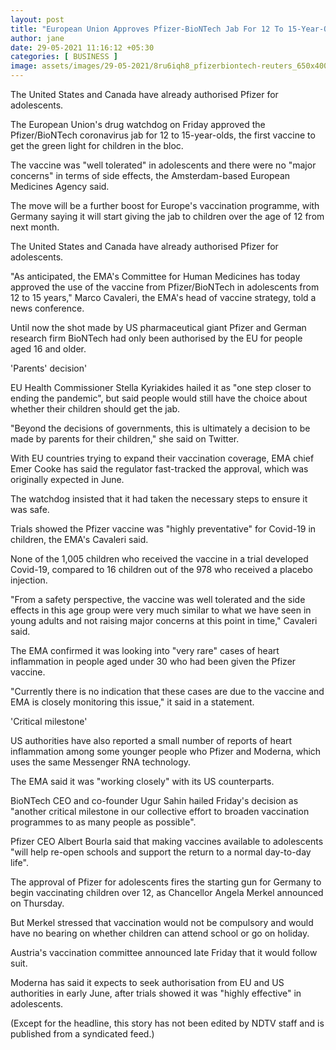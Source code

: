 ```yaml
---
layout: post
title: "European Union Approves Pfizer-BioNTech Jab For 12 To 15-Year-Olds"
author: jane 
date: 29-05-2021 11:16:12 +05:30 
categories: [ BUSINESS ] 
image: assets/images/29-05-2021/8ru6iqh8_pfizerbiontech-reuters_650x400_02_December_20.jpg
---
```

The United States and Canada have already authorised Pfizer for adolescents.

The European Union's drug watchdog on Friday approved the Pfizer/BioNTech coronavirus jab for 12 to 15-year-olds, the first vaccine to get the green light for children in the bloc.

The vaccine was "well tolerated" in adolescents and there were no "major concerns" in terms of side effects, the Amsterdam-based European Medicines Agency said.

The move will be a further boost for Europe's vaccination programme, with Germany saying it will start giving the jab to children over the age of 12 from next month.

The United States and Canada have already authorised Pfizer for adolescents.

"As anticipated, the EMA's Committee for Human Medicines has today approved the use of the vaccine from Pfizer/BioNTech in adolescents from 12 to 15 years," Marco Cavaleri, the EMA's head of vaccine strategy, told a news conference.

Until now the shot made by US pharmaceutical giant Pfizer and German research firm BioNTech had only been authorised by the EU for people aged 16 and older.

'Parents' decision'

EU Health Commissioner Stella Kyriakides hailed it as "one step closer to ending the pandemic", but said people would still have the choice about whether their children should get the jab.

"Beyond the decisions of governments, this is ultimately a decision to be made by parents for their children," she said on Twitter.

With EU countries trying to expand their vaccination coverage, EMA chief Emer Cooke has said the regulator fast-tracked the approval, which was originally expected in June.

The watchdog insisted that it had taken the necessary steps to ensure it was safe.

Trials showed the Pfizer vaccine was "highly preventative" for Covid-19 in children, the EMA's Cavaleri said.

None of the 1,005 children who received the vaccine in a trial developed Covid-19, compared to 16 children out of the 978 who received a placebo injection.

"From a safety perspective, the vaccine was well tolerated and the side effects in this age group were very much similar to what we have seen in young adults and not raising major concerns at this point in time," Cavaleri said.

The EMA confirmed it was looking into "very rare" cases of heart inflammation in people aged under 30 who had been given the Pfizer vaccine.

"Currently there is no indication that these cases are due to the vaccine and EMA is closely monitoring this issue," it said in a statement.

'Critical milestone'

US authorities have also reported a small number of reports of heart inflammation among some younger people who Pfizer and Moderna, which uses the same Messenger RNA technology.

The EMA said it was "working closely" with its US counterparts.

BioNTech CEO and co-founder Ugur Sahin hailed Friday's decision as "another critical milestone in our collective effort to broaden vaccination programmes to as many people as possible".

Pfizer CEO Albert Bourla said that making vaccines available to adolescents "will help re-open schools and support the return to a normal day-to-day life".

The approval of Pfizer for adolescents fires the starting gun for Germany to begin vaccinating children over 12, as Chancellor Angela Merkel announced on Thursday.

But Merkel stressed that vaccination would not be compulsory and would have no bearing on whether children can attend school or go on holiday.

Austria's vaccination committee announced late Friday that it would follow suit.

Moderna has said it expects to seek authorisation from EU and US authorities in early June, after trials showed it was "highly effective" in adolescents.

(Except for the headline, this story has not been edited by NDTV staff and is published from a syndicated feed.)